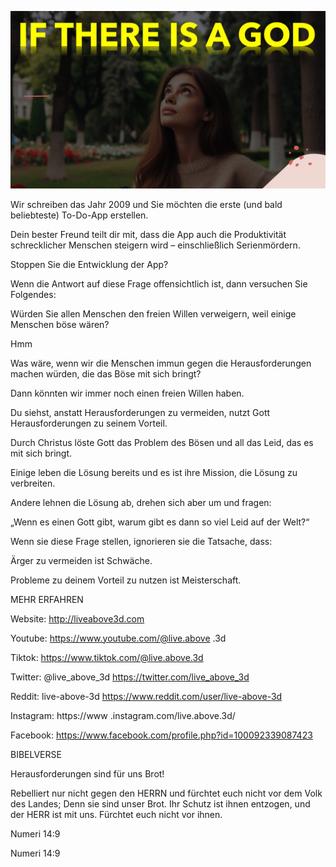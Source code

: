 ![Video cover image](../cover.jpg "cover photo")

Wir schreiben das Jahr 2009 und Sie möchten die erste (und bald beliebteste) To-Do-App erstellen.

Dein bester Freund teilt dir mit, dass die App auch die Produktivität schrecklicher Menschen steigern wird – einschließlich Serienmördern.

Stoppen Sie die Entwicklung der App?

Wenn die Antwort auf diese Frage offensichtlich ist, dann versuchen Sie Folgendes:

Würden Sie allen Menschen den freien Willen verweigern, weil einige Menschen böse wären?

Hmm

Was wäre, wenn wir die Menschen immun gegen die Herausforderungen machen würden, die das Böse mit sich bringt?

Dann könnten wir immer noch einen freien Willen haben.

Du siehst, anstatt Herausforderungen zu vermeiden, nutzt Gott Herausforderungen zu seinem Vorteil.

Durch Christus löste Gott das Problem des Bösen und all das Leid, das es mit sich bringt.

Einige leben die Lösung bereits und es ist ihre Mission, die Lösung zu verbreiten.

Andere lehnen die Lösung ab, drehen sich aber um und fragen:

„Wenn es einen Gott gibt, warum gibt es dann so viel Leid auf der Welt?“

Wenn sie diese Frage stellen, ignorieren sie die Tatsache, dass:

Ärger zu vermeiden ist Schwäche.

Probleme zu deinem Vorteil zu nutzen ist Meisterschaft.

MEHR ERFAHREN

Website: http://liveabove3d.com

Youtube: https://www.youtube.com/@live.above .3d

Tiktok: https://www.tiktok.com/@live.above.3d

Twitter: @live_above_3d https://twitter.com/live_above_3d

Reddit: live-above-3d https://www.reddit.com/user/live-above-3d

Instagram: https://www .instagram.com/live.above.3d/

Facebook: https://www.facebook.com/profile.php?id=100092339087423

BIBELVERSE

Herausforderungen sind für uns Brot!

Rebelliert nur nicht gegen den HERRN und fürchtet euch nicht vor dem Volk des Landes; Denn sie sind unser Brot. Ihr Schutz ist ihnen entzogen, und der HERR ist mit uns. Fürchtet euch nicht vor ihnen.

Numeri 14:9

Numeri 14:9
